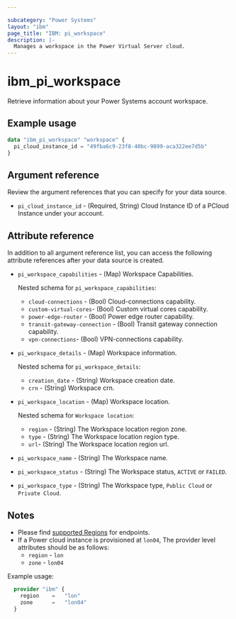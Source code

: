```yaml
---

subcategory: "Power Systems"
layout: "ibm"
page_title: "IBM: pi_workspace"
description: |-
  Manages a workspace in the Power Virtual Server cloud.
---
```


# ibm_pi_workspace

Retrieve information about your Power Systems account workspace.

## Example usage

```terraform
data "ibm_pi_workspace" "workspace" {
  pi_cloud_instance_id = "49fba6c9-23f8-40bc-9899-aca322ee7d5b"
}
```
  
## Argument reference

Review the argument references that you can specify for your data source.

- `pi_cloud_instance_id` - (Required, String) Cloud Instance ID of a PCloud Instance under your account.

## Attribute reference

In addition to all argument reference list, you can access the following attribute references after your data source is created.

- `pi_workspace_capabilities` - (Map) Workspace Capabilities.

    Nested schema for `pi_workspace_capabilities`:
  - `cloud-connections` - (Bool) Cloud-connections capability.
  - `custom-virtual-cores`- (Bool) Custom virtual cores capability.
  - `power-edge-router` - (Bool) Power edge router capability.
  - `transit-gateway-connection` - (Bool) Transit gateway connection capability.
  - `vpn-connections`- (Bool) VPN-connections capability.
  
- `pi_workspace_details` - (Map) Workspace information.

    Nested schema for `pi_workspace_details`:
  - `creation_date` - (String) Workspace creation date.
  - `crn` - (String) Workspace crn.
- `pi_workspace_location` - (Map) Workspace location.

    Nested schema for `Workspace location`:
  - `region` - (String) The Workspace location region zone.
  - `type` - (String) The Workspace location region type.
  - `url`- (String) The Workspace location region url.
- `pi_workspace_name` - (String) The Workspace name.
- `pi_workspace_status` - (String) The Workspace status, `ACTIVE` or `FAILED`.
- `pi_workspace_type` - (String) The Workspace type, `Public Cloud` or `Private Cloud`.

## Notes

- Please find [supported Regions](https://cloud.ibm.com/apidocs/power-cloud#endpoint) for endpoints.
- If a Power cloud instance is provisioned at `lon04`, The provider level attributes should be as follows:
  - `region` - `lon`
  - `zone` - `lon04`

Example usage:

  ```terraform
    provider "ibm" {
      region    =   "lon"
      zone      =   "lon04"
    }
  ```
